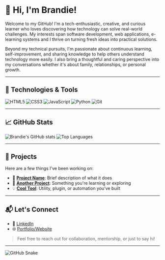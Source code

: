 <!--
**Brandie1/Brandie1** is a ✨ _special_ ✨ repository because its `README.md` (this file) appears on your GitHub profile.

Here are some ideas to get you started:

- 🔭 I’m currently working on ...
- 🌱 I’m currently learning python
- 💬 Ask me about anything, inaccordance to my skillset
- 📫 How to reach me: +265 889844046/brandinamadola@gmail.com
- 😄 Pronouns: She/Her
- ⚡ Fun fact: ...
-->

# 👋 Hi, I'm Brandie!

Welcome to my GitHub! I'm a tech-enthusiastic, creative, and curious learner who loves discovering how technology can solve real-world challenges. My interests span software development, web applications, e-learning systems and I thrive on turning fresh ideas into practical solutions.

Beyond my technical pursuits, I'm passionate about continuous learning, self-improvement, and sharing knowledge to help others understand technology more easily. I also bring a thoughtful and caring perspective into my conversations whether it's about family, relationships, or personal growth.

---

## 🔧 Technologies & Tools

![HTML5](https://img.shields.io/badge/-HTML5-E34F26?logo=html5&logoColor=white&style=flat)
![CSS3](https://img.shields.io/badge/-CSS3-1572B6?logo=css3&logoColor=white&style=flat)
![JavaScript](https://img.shields.io/badge/-JavaScript-F7DF1E?logo=javascript&logoColor=black&style=flat)
![Python](https://img.shields.io/badge/-Python-3776AB?logo=python&logoColor=white&style=flat)
![Git](https://img.shields.io/badge/-Git-F05032?logo=git&logoColor=white&style=flat)

---

## 📈 GitHub Stats

![Brandie's GitHub stats](https://github-readme-stats.vercel.app/api?username=Brandie1&show_icons=true&theme=github_dark)
![Top Languages](https://github-readme-stats.vercel.app/api/top-langs/?username=Brandie1&layout=compact&theme=github_dark)

---

## 🚀 Projects

Here are a few things I've been working on:

- 🔭 [**Project Name**](#): Brief description of what it does
- 🌱 [**Another Project**](#): Something you're learning or exploring
- 💡 [**Cool Tool**](#): Utility, plugin, or automation you’ve built

---

## 📬 Let's Connect

- 💼 [LinkedIn](https://www.linkedin.com/in/your-profile)
- 🌐 [Portfolio/Website](https://yourwebsite.com)

> Feel free to reach out for collaboration, mentorship, or just to say hi!

---

<!-- Optional: GitHub contribution snake graph -->
![GitHub Snake](https://github.com/Brandie1/Brandie1/blob/output/github-contribution-grid-snake.svg)
